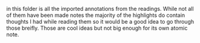 in this folder is all the imported annotations from the readings. While not all of them have been made notes the majority of the highlights do contain thoughts I had while reading them so it would be a good idea to go through those breifly. Those are cool ideas but not big enough for its own atomic note.